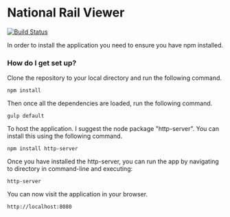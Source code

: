# National Rail Viewer #

[![Build Status](https://travis-ci.org/GarethOates/nationalrailviewer.svg?branch=master)](https://travis-ci.org/GarethOates/nationalrailviewer)

In order to install the application you need to ensure you have npm installed.

### How do I get set up? ###

Clone the repository to your local directory and run the following command.

```
npm install
```

Then once all the dependencies are loaded, run the following command.

```
gulp default
```

To host the application.  I suggest the node package "http-server".  You can install this using the following command.
```
npm install http-server
```

Once you have installed the http-server, you can run the app by navigating to directory in command-line and executing:
```
http-server
```

You can now visit the application in your browser.

```
http://localhost:8080
```
